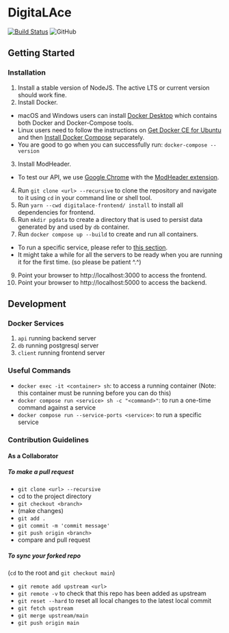 # DigitaLAce

[![Build Status](https://travis-ci.com/CrownKira/digitalace.svg?branch=main)](https://travis-ci.com/CrownKira/digitalace)
![GitHub](https://img.shields.io/github/license/CrownKira/digitalace)

## Getting Started

### Installation

1. Install a stable version of NodeJS. The active LTS or current version should work fine.
2. Install Docker.

- macOS and Windows users can install [Docker Desktop](https://www.docker.com/products/docker-desktop) which contains both Docker and Docker-Compose tools.
- Linux users need to follow the instructions on [Get Docker CE for Ubuntu](https://docs.docker.com/install/linux/docker-ce/ubuntu/) and then [Install Docker Compose](https://docs.docker.com/compose/install/) separately.
- You are good to go when you can successfully run:
  `docker-compose --version`

3. Install ModHeader.

- To test our API, we use [Google Chrome](https://www.google.com/chrome/) with the [ModHeader extension](https://chrome.google.com/webstore/detail/modheader/idgpnmonknjnojddfkpgkljpfnnfcklj?hl=en).

4. Run `git clone <url> --recursive` to clone the repository and navigate to it using `cd` in your command line or shell tool.
5. Run `yarn --cwd digitalace-frontend/ install` to install all dependencies for frontend.
6. Run `mkdir pgdata` to create a directory that is used to persist data generated by and used by `db` container.
7. Run `docker compose up --build` to create and run all containers.

- To run a specific service, please refer to [this section](#useful-commands).
- It might take a while for all the servers to be ready when you are running it for the first time. (so please be patient ^.^)

9. Point your browser to http://localhost:3000 to access the frontend.
10. Point your browser to http://localhost:5000 to access the backend.

## Development

### Docker Services

1. `api` running backend server
2. `db` running postgresql server
3. `client` running frontend server

### Useful Commands

- `docker exec -it <container> sh`: to access a running container (Note: this container must be running before you can do this)
- `docker compose run <service> sh -c "<command>"`: to run a one-time command against a service
- `docker compose run --service-ports <service>`: to run a specific service

### Contribution Guidelines

#### As a Collaborator

##### To make a pull request

- `git clone <url> --recursive`
- cd to the project directory
- `git checkout <branch>`
- (make changes)
- `git add .`
- `git commit -m 'commit message'`
- `git push origin <branch>`
- compare and pull request

##### To sync your forked repo

(`cd` to the root and `git checkout main`)

- `git remote add upstream <url>`
- `git remote -v` to check that this repo has been added as upstream
- `git reset --hard` to reset all local changes to the latest local commit
- `git fetch upstream`
- `git merge upstream/main`
- `git push origin main`
